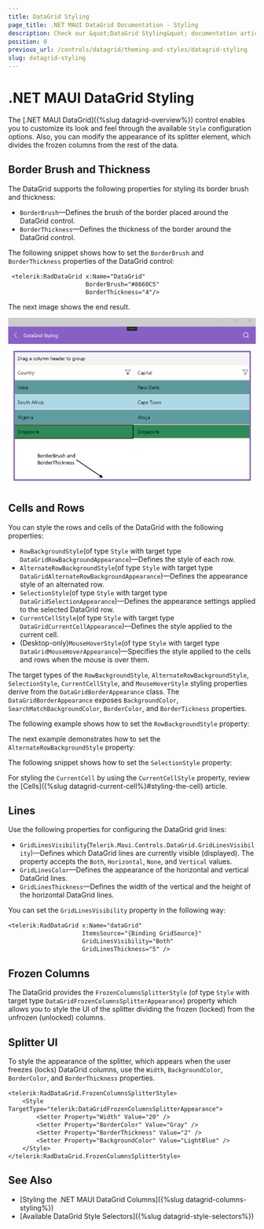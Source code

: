 ```yaml
---
title: DataGrid Styling
page_title: .NET MAUI DataGrid Documentation - Styling
description: Check our &quot;DataGrid Styling&quot; documentation article for Telerik DataGrid for .NET MAUI control.
position: 0
previous_url: /controls/datagrid/theming-and-styles/datagrid-styling
slug: datagrid-styling
---
```


# .NET MAUI DataGrid Styling

The [.NET MAUI DataGrid]({%slug datagrid-overview%}) control enables you to customize its look and feel through the available `Style` configuration options. Also, you can modify the appearance of its splitter element, which divides the frozen columns from the rest of the data.

## Border Brush and Thickness

The DataGrid supports the following properties for styling its border brush and thickness:

* `BorderBrush`&mdash;Defines the brush of the border placed around the DataGrid control.
* `BorderThickness`&mdash;Defines the thickness of the border around the DataGrid control.

The following snippet shows how to set the `BorderBrush` and `BorderThickness` properties of the DataGrid control:

```XAML
 <telerik:RadDataGrid x:Name="DataGrid"
                      BorderBrush="#8660C5"
                      BorderThickness="4"/>
```

The next image shows the end result.

![Styling the border brush and border thickness of the Telerik UI for .NET MAUI DataGrid](../images/datagrid-borderBrush.png)

## Cells and Rows

You can style the rows and cells of the DataGrid with the following properties:

* `RowBackgroundStyle`(of type `Style` with target type `DataGridRowBackgroundAppearance`)&mdash;Defines the style of each row.
* `AlternateRowBackgroundStyle`(of type `Style` with target type `DataGridAlternateRowBackgroundAppearance`)&mdash;Defines the appearance style of an alternated row.
* `SelectionStyle`(of type `Style` with target type `DataGridSelectionAppearance`)&mdash;Defines the appearance settings applied to the selected DataGrid row.
* `CurrentCellStyle`(of type `Style` with target type `DataGridCurrentCellAppearance`)&mdash;Defines the style applied to the current cell.
* (Desktop-only)`MouseHoverStyle`(of type `Style` with target type `DataGridMouseHoverAppearance`)&mdash;Specifies the style applied to the cells and rows when the mouse is over them.

The target types of the `RowBackgroundStyle`, `AlternateRowBackgroundStyle`, `SelectionStyle`, `CurrentCellStyle`, and `MouseHoverStyle` styling properties derive from the `DataGridBorderAppearance` class. The `DataGridBorderAppearance` exposes `BackgroundColor`, `SearchMatchBackgroundColor`, `BorderColor`, and `BorderTickness` properties.

The following example shows how to set the `RowBackgroundStyle` property:

<snippet id='datagrid-styling-rowbackgroundstyle'/>

The next example demonstrates how to set the `AlternateRowBackgroundStyle` property:

<snippet id='datagrid-styling-alternaterowbackgroundstyle'/>

The following snippet shows how to set the `SelectionStyle` property:

<snippet id='datagrid-styling-selectionstyle'/>

For styling the `CurrentCell` by using the `CurrentCellStyle` property, review the [Cells]({%slug datagrid-current-cell%}#styling-the-cell) article.

## Lines

Use the following properties for configuring the DataGrid grid lines:

* `GridLinesVisibility`(`Telerik.Maui.Controls.DataGrid.GridLinesVisibility`)&mdash;Defines which DataGrid lines are currently visible (displayed). The property accepts the `Both`, `Horizontal`, `None`, and `Vertical` values.
* `GridLinesColor`&mdash;Defines the appearance of the horizontal and vertical DataGrid lines.
* `GridLinesThickness`&mdash;Defines the width of the vertical and the height of the horizontal DataGrid lines.

You can set the `GridLinesVisibility` property in the following way:

```XAML
<telerik:RadDataGrid x:Name="dataGrid"
					 ItemsSource="{Binding GridSource}"
					 GridLinesVisibility="Both"
					 GridLinesThickness="5" />
```

## Frozen Columns

The DataGrid provides the `FrozenColumnsSplitterStyle` (of type `Style` with target type `DataGridFrozenColumnsSplitterAppearance`) property which allows you to style the UI of the splitter dividing the frozen (locked) from the unfrozen (unlocked) columns.

## Splitter UI

To style the appearance of the splitter, which appears when the user freezes (locks) DataGrid columns, use the `Width`, `BackgroundColor`, `BorderColor`, and `BorderThickness` properties.

```XAML
<telerik:RadDataGrid.FrozenColumnsSplitterStyle>
	<Style TargetType="telerik:DataGridFrozenColumnsSplitterAppearance">
		<Setter Property="Width" Value="20" />
		<Setter Property="BorderColor" Value="Gray" />
		<Setter Property="BorderThickness" Value="2" />
		<Setter Property="BackgroundColor" Value="LightBlue" />
	</Style>
</telerik:RadDataGrid.FrozenColumnsSplitterStyle>
```

## See Also

- [Styling the .NET MAUI DataGrid Columns]({%slug datagrid-columns-styling%})
- [Available DataGrid Style Selectors]({%slug datagrid-style-selectors%})
